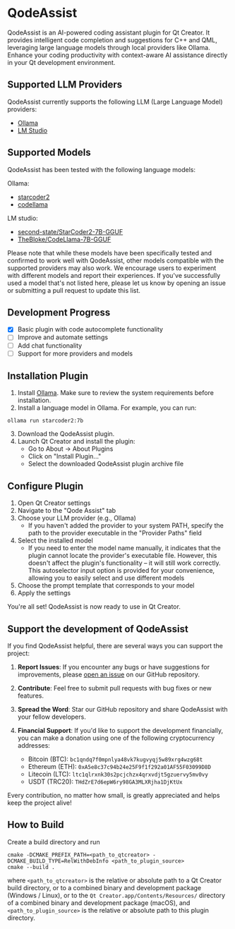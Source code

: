 # QodeAssist

QodeAssist is an AI-powered coding assistant plugin for Qt Creator. It provides intelligent code completion and suggestions for C++ and QML, leveraging large language models through local providers like Ollama. Enhance your coding productivity with context-aware AI assistance directly in your Qt development environment.

## Supported LLM Providers
QodeAssist currently supports the following LLM (Large Language Model) providers:
- [Ollama](https://ollama.com)
- [LM Studio](https://lmstudio.ai)

## Supported Models
QodeAssist has been tested with the following language models:

Ollama:
- [starcoder2](https://ollama.com/library/starcoder2)
- [codellama](https://ollama.com/library/codellama)

LM studio:
- [second-state/StarCoder2-7B-GGUF](https://huggingface.co/second-state/StarCoder2-7B-GGUF)
- [TheBloke/CodeLlama-7B-GGUF](https://huggingface.co/TheBloke/CodeLlama-7B-GGUF)

Please note that while these models have been specifically tested and confirmed to work well with QodeAssist, other models compatible with the supported providers may also work. We encourage users to experiment with different models and report their experiences.
If you've successfully used a model that's not listed here, please let us know by opening an issue or submitting a pull request to update this list.

## Development Progress

- [x] Basic plugin with code autocomplete functionality
- [ ] Improve and automate settings
- [ ] Add chat functionality
- [ ] Support for more providers and models

## Installation Plugin

1. Install [Ollama](https://ollama.com). Make sure to review the system requirements before installation.
2. Install a language model in Ollama. For example, you can run:
```
ollama run starcoder2:7b
```
3. Download the QodeAssist plugin.
4. Launch Qt Creator and install the plugin:
   - Go to About -> About Plugins
   - Click on "Install Plugin..."
   - Select the downloaded QodeAssist plugin archive file

## Configure Plugin

1. Open Qt Creator settings
2. Navigate to the "Qode Assist" tab
3. Choose your LLM provider (e.g., Ollama)
   - If you haven't added the provider to your system PATH, specify the path to the provider executable in the "Provider Paths" field
4. Select the installed model
   - If you need to enter the model name manually, it indicates that the plugin cannot locate the provider's executable file. However, this doesn't affect the plugin's functionality – it will still work correctly. This autoselector input option is provided for your convenience, allowing you to easily select and use different models
5. Choose the prompt template that corresponds to your model
6. Apply the settings

You're all set! QodeAssist is now ready to use in Qt Creator.

## Support the development of QodeAssist
If you find QodeAssist helpful, there are several ways you can support the project:

1. **Report Issues**: If you encounter any bugs or have suggestions for improvements, please [open an issue](https://github.com/Palm1r/qodeassist/issues) on our GitHub repository.

2. **Contribute**: Feel free to submit pull requests with bug fixes or new features.

3. **Spread the Word**: Star our GitHub repository and share QodeAssist with your fellow developers.

4. **Financial Support**: If you'd like to support the development financially, you can make a donation using one of the following cryptocurrency addresses:

   - Bitcoin (BTC): `bc1qndq7f0mpnlya48vk7kugvyqj5w89xrg4wzg68t`
   - Ethereum (ETH): `0xA5e8c37c94b24e25F9f1f292a01AF55F03099D8D`
   - Litecoin (LTC): `ltc1qlrxnk30s2pcjchzx4qrxvdjt5gzuervy5mv0vy`
   - USDT (TRC20): `THdZrE7d6epW6ry98GA3MLXRjha1DjKtUx`

Every contribution, no matter how small, is greatly appreciated and helps keep the project alive!

## How to Build

Create a build directory and run

    cmake -DCMAKE_PREFIX_PATH=<path_to_qtcreator> -DCMAKE_BUILD_TYPE=RelWithDebInfo <path_to_plugin_source>
    cmake --build .

where `<path_to_qtcreator>` is the relative or absolute path to a Qt Creator build directory, or to a
combined binary and development package (Windows / Linux), or to the `Qt Creator.app/Contents/Resources/`
directory of a combined binary and development package (macOS), and `<path_to_plugin_source>` is the
relative or absolute path to this plugin directory.